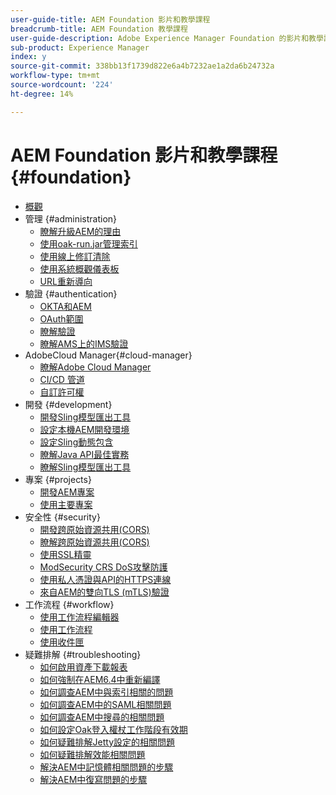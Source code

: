```yaml
---
user-guide-title: AEM Foundation 影片和教學課程
breadcrumb-title: AEM Foundation 教學課程
user-guide-description: Adobe Experience Manager Foundation 的影片和教學課程系列。
sub-product: Experience Manager
index: y
source-git-commit: 338bb13f1739d822e6a4b7232ae1a2da6b24732a
workflow-type: tm+mt
source-wordcount: '224'
ht-degree: 14%

---
```



# AEM Foundation 影片和教學課程 {#foundation}

+ [概觀](./overview.md)
+ 管理 {#administration}
   + [瞭解升級AEM的理由](./administration/understand-reasons-to-upgrade.md)
   + [使用oak-run.jar管理索引](./administration/use-oak-run-jar-to-manage-indexes.md)
   + [使用線上修訂清除](./administration/use-online-revision-clean-up.md)
   + [使用系統概觀儀表板](./administration/use-the-system-overview-dashboard.md)
   + [URL重新導向](./administration/url-redirection.md)
+ 驗證 {#authentication}
   + [OKTA和AEM](authentication/okta-saml-integration.md)
   + [OAuth範圍](authentication/oauth-code-sample-develop.md)
   + [瞭解驗證](authentication/authentication-support-article-understand.md)
   + [瞭解AMS上的IMS驗證](authentication/adobe-ims-authentication-technical-video-understand.md)
+ AdobeCloud Manager{#cloud-manager}
   + [瞭解Adobe Cloud Manager](./cloud-manager/understand-cloud-manager-for-aem.md)
   + [CI/CD 管道](./cloud-manager/use-the-cicd-pipeline-in-cloud-manager-for-aem.md)
   + [自訂許可權](./cloud-manager/cloud-permissions.md)
+ 開發 {#development}
   + [開發Sling模型匯出工具](./development/develop-sling-model-exporter.md)
   + [設定本機AEM開發環境](./development/set-up-a-local-aem-development-environment.md)
   + [設定Sling動態包含](./development/set-up-sling-dynamic-include.md)
   + [瞭解Java API最佳實務](./development/understand-java-api-best-practices.md)
   + [瞭解Sling模型匯出工具](./development/understand-sling-model-exporter.md)
+ 專案 {#projects}
   + [開發AEM專案](./projects/develop-aem-projects.md)
   + [使用主要專案](./projects/use-project-masters.md)
+ 安全性 {#security}
   + [開發跨原始資源共用(CORS)](./security/develop-for-cross-origin-resource-sharing.md)
   + [瞭解跨原始資源共用(CORS)](./security/understand-cross-origin-resource-sharing.md)
   + [使用SSL精靈](./security/use-the-ssl-wizard.md)
   + [ModSecurity CRS DoS攻擊防護](./security/modsecurity-crs-dos-attack-protection.md)
   + [使用私人憑證與API的HTTPS連線](./security/call-internal-apis-having-private-certificate.md)
   + [來自AEM的雙向TLS (mTLS)驗證](./security/mutual-tls-authentication.md)
+ 工作流程 {#workflow}
   + [使用工作流程編輯器](./workflow/use-the-workflow-editor.md)
   + [使用工作流程](./workflow/use-workflow.md)
   + [使用收件匣](./workflow/use-the-inbox.md)
+ 疑難排解 {#troubleshooting}
   + [如何啟用資產下載報表](./troubleshooting/how-to-enable-asset-download-report.md)
   + [如何強制在AEM6.4中重新編譯](./troubleshooting/how-to-force-recompilation.md)
   + [如何調查AEM中與索引相關的問題](./troubleshooting/how-to-investigate-indexing-related-issues.md)
   + [如何調查AEM中的SAML相關問題](./troubleshooting/how-to-investigate-saml-related-issues.md)
   + [如何調查AEM中搜尋的相關問題](./troubleshooting/how-to-investigate-search-related-issues.md)
   + [如何設定Oak登入權杖工作階段有效期](./troubleshooting/how-to-set-the-oak-login-token-session-expiration.md)
   + [如何疑難排解Jetty設定的相關問題](./troubleshooting/how-to-troubleshoot-issues-related-to-jetty-configuration.md)
   + [如何疑難排解效能相關問題](./troubleshooting/how-to-troubleshoot-performance-related-issues.md)
   + [解決AEM中記憶體相關問題的步驟](./troubleshooting/steps-to-resolve-memory-related-issues.md)
   + [解決AEM中復寫問題的步驟](./troubleshooting/steps-to-resolve-replication-issues.md)
